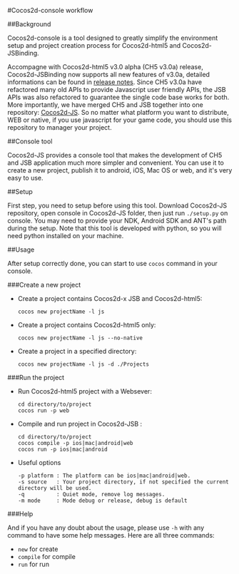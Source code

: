 #Cocos2d-console workflow

##Background

Cocos2d-console is a tool designed to greatly simplify the environment setup and project creation process for Cocos2d-html5 and Cocos2d-JSBinding.

Accompagne with Cocos2d-html5 v3.0 alpha (CH5 v3.0a) release, Cocos2d-JSBinding now supports all new features of v3.0a, detailed informations can be found in [release notes](http://www.cocos2d-x.org/projects/cocos2d-x/wiki/Release_Notes_for_Cocos2d-JS_v30alpha). Since CH5 v3.0a have refactored many old APIs to provide Javascript user friendly APIs, the JSB APIs was also refactored to guarantee the single code base works for both. More importantly, we have merged CH5 and JSB together into one repository: [Cocos2d-JS](https://github.com/cocos2d/cocos2d-js). So no matter what platform you want to distribute, WEB or native, if you use javascript for your game code, you should use this repository to manager your project.

##Console tool

Cocos2d-JS provides a console tool that makes the development of CH5 and JSB application much more simpler and convenient. You can use it to create a new project, publish it to android, iOS, Mac OS or web, and it's very easy to use.

##Setup

First step, you need to setup before using this tool. Download Cocos2d-JS repository, open console in Cocos2d-JS folder, then just run `./setup.py` on console. You may need to provide your NDK, Android SDK and ANT's path during the setup. Note that this tool is developed with python, so you will need python installed on your machine.

##Usage

After setup correctly done, you can start to use `cocos` command in your console.

###Create a new project

* Create a project contains Cocos2d-x JSB and Cocos2d-html5:

	```
	cocos new projectName -l js
	```

* Create a project contains Cocos2d-html5 only:

	```
	cocos new projectName -l js --no-native
	```

* Create a project in a specified directory:

	```
	cocos new projectName -l js -d ./Projects
	```

###Run the project

* Run Cocos2d-html5 project with a Websever:

	```
	cd directory/to/project
	cocos run -p web
	```

* Compile and run project in Cocos2d-JSB :

	```
	cd directory/to/project
	cocos compile -p ios|mac|android|web
	cocos run -p ios|mac|android
	```

* Useful options

	```
	-p platform : The platform can be ios|mac|android|web.
	-s source   : Your project directory, if not specified the current directory will be used.
	-q          : Quiet mode, remove log messages.
	-m mode     : Mode debug or release, debug is default
	```

###Help

And if you have any doubt about the usage, please use `-h` with any command to have some help messages. Here are all three commands:

* `new` for create
* `compile` for compile
* `run` for run
